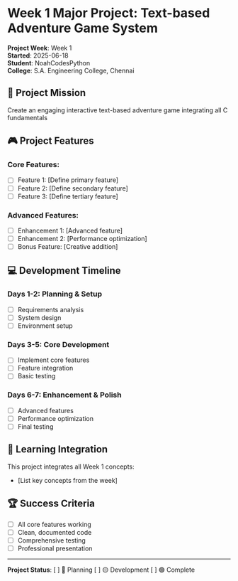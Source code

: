 # Week 1 Major Project: Text-based Adventure Game System

**Project Week**: Week 1  
**Started**: 2025-06-18  
**Student**: NoahCodesPython  
**College**: S.A. Engineering College, Chennai

## 🎯 Project Mission
Create an engaging interactive text-based adventure game integrating all C fundamentals

## 🎮 Project Features
### Core Features:
- [ ] Feature 1: [Define primary feature]
- [ ] Feature 2: [Define secondary feature]  
- [ ] Feature 3: [Define tertiary feature]

### Advanced Features:
- [ ] Enhancement 1: [Advanced feature]
- [ ] Enhancement 2: [Performance optimization]
- [ ] Bonus Feature: [Creative addition]

## 💻 Development Timeline
### Days 1-2: Planning & Setup
- [ ] Requirements analysis
- [ ] System design
- [ ] Environment setup

### Days 3-5: Core Development  
- [ ] Implement core features
- [ ] Feature integration
- [ ] Basic testing

### Days 6-7: Enhancement & Polish
- [ ] Advanced features
- [ ] Performance optimization
- [ ] Final testing

## 📝 Learning Integration
This project integrates all Week 1 concepts:
- [List key concepts from the week]

## 🏆 Success Criteria
- [ ] All core features working
- [ ] Clean, documented code
- [ ] Comprehensive testing
- [ ] Professional presentation

---
**Project Status**: [ ] 🔴 Planning [ ] 🟡 Development [ ] 🟢 Complete
